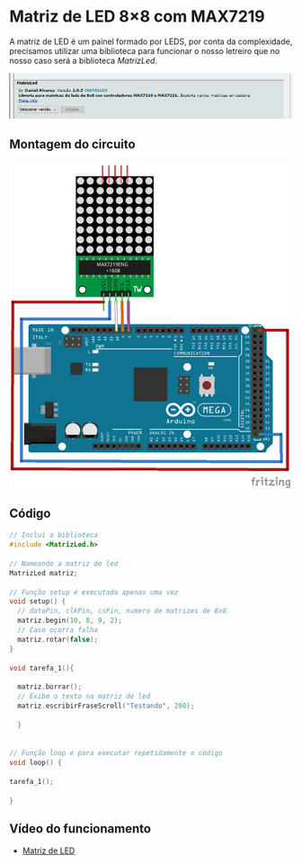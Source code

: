 # Matriz de LED 8×8 com MAX7219

A matriz de LED é um painel formado por LEDS, por conta da complexidade, precisamos utilizar uma biblioteca para funcionar o nosso letreiro que no nosso caso será a biblioteca *MatrizLed*.

<img src= "libsmatriz.png" alt = "Circuito matriz" width = "700" />

## Montagem do circuito

<img src = "matriz.png" alt = "Circuito matriz" width = 500 />

## Código

```C
// Inclui a biblioteca
#include <MatrizLed.h>

// Nomeando a matriz de led
MatrizLed matriz;

// Função setup é executada apenas uma vez
void setup() {
  // dataPin, clkPin, csPin, numero de matrizes de 8x8
  matriz.begin(10, 8, 9, 2); 
  // Caso ocorra falha
  matriz.rotar(false); 
}

void tarefa_1(){

  matriz.borrar();
  // Exibe o texto na matriz de led
  matriz.escribirFraseScroll("Testando", 200); 
  
  }
  
  
// Função loop é para executar repetidamente o código
void loop() {

tarefa_1();

}
```

## Vídeo do funcionamento 
- [Matriz de LED](https://youtu.be/okbFl04yyuc)
